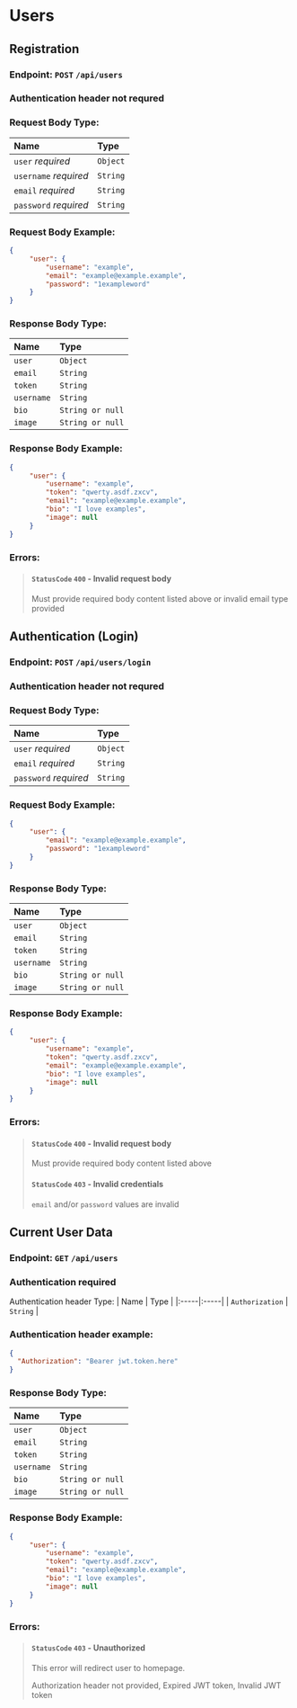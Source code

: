 # Users 

## Registration

### Endpoint: `POST` `/api/users`

### Authentication header not requred

### Request Body Type:

| Name | Type |
|:-----|:-----|
| `user` *required* | `Object` |
| `username` *required*| `String` |
| `email` *required*| `String` |
| `password` *required*| `String` |

### Request Body Example:
```JSON 
{
     "user": {
         "username": "example",    
         "email": "example@example.example",
         "password": "1exampleword"
     }
} 
```
### Response Body Type:
| Name | Type |
|:-----|:-----|
| `user` | `Object` |
| `email` | `String` |
| `token` | `String` |
| `username` | `String` |
| `bio` | `String or null` |
| `image` | `String or null` |

### Response Body Example:
```JSON 
{
     "user": {
         "username": "example",    
         "token": "qwerty.asdf.zxcv",    
         "email": "example@example.example",
         "bio": "I love examples",
         "image": null
     }
} 
```
### Errors:
> #### `StatusCode` `400` - Invalid request body
>
> Must provide required body content listed above or invalid email type provided




## Authentication (Login)

### Endpoint: `POST` `/api/users/login`

### Authentication header not requred

### Request Body Type:

| Name | Type |
|:-----|:-----|
| `user` *required*| `Object` |
| `email` *required*| `String` |
| `password` *required*| `String` |

### Request Body Example:
```JSON 
{
     "user": {
         "email": "example@example.example",
         "password": "1exampleword"
     }
} 
```
### Response Body Type:
| Name | Type |
|:-----|:-----|
| `user` | `Object` |
| `email` | `String` |
| `token` | `String` |
| `username` | `String` |
| `bio` | `String or null` |
| `image` | `String or null` |

### Response Body Example:
```JSON 
{
     "user": {
         "username": "example",    
         "token": "qwerty.asdf.zxcv",    
         "email": "example@example.example",
         "bio": "I love examples",
         "image": null
     }
} 
```
### Errors:
> #### `StatusCode` `400` - Invalid request body
>
> Must provide required body content listed above 
> #### `StatusCode` `403` - Invalid credentials
>
> `email` and/or `password` values are invalid
## Current User Data

### Endpoint: `GET` `/api/users`

### Authentication required

 Authentication header Type: 
| Name | Type |
|:-----|:-----|
| `Authorization` | `String` |

### Authentication header example: 
```JSON
{
  "Authorization": "Bearer jwt.token.here"
}
```
### Response Body Type:
| Name | Type |
|:-----|:-----|
| `user` | `Object` |
| `email` | `String` |
| `token` | `String` |
| `username` | `String` |
| `bio` | `String or null` |
| `image` | `String or null` |

### Response Body Example:
```JSON 
{
     "user": {
         "username": "example",    
         "token": "qwerty.asdf.zxcv",    
         "email": "example@example.example",
         "bio": "I love examples",
         "image": null
     }
} 
```
### Errors:
> #### `StatusCode` `403` - Unauthorized
>
> This error will redirect user to homepage. 
>
> Authorization header not provided, Expired JWT token, Invalid JWT token

